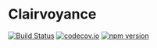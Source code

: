 # Clairvoyance

[![Build Status](https://travis-ci.org/sinsoku/clairvoyance.svg?branch=master)](https://travis-ci.org/sinsoku/clairvoyance)
[![codecov.io](https://codecov.io/github/sinsoku/clairvoyance/coverage.svg?branch=master)](https://codecov.io/github/sinsoku/clairvoyance?branch=master)
[![npm version](https://badge.fury.io/js/clairvoyance.svg)](https://badge.fury.io/js/clairvoyance)
